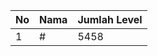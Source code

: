 | No | Nama            | Jumlah Level |
|----|-----------------|--------------|
| 1  | #    |    5458        |
